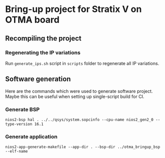 # Bring-up project for Stratix V on OTMA board

## Recompiling the project

### Regenerating the IP variations

Run `generate_ips.sh` script in `scripts` folder to regenerate all IP
variations.

## Software generation

Here are the commands which were used to generate software project. Maybe this
can be useful when setting up single-script build for CI.

### Generate BSP

```
nios2-bsp hal . ../../qsys/system.sopcinfo --cpu-name nios2_gen2_0 --type-version 16.1
```

### Generate application

```
nios2-app-generate-makefile --app-dir . --bsp-dir ../otma_bringup_bsp --elf-name
```
